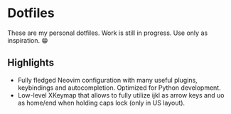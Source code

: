 # Dotfiles
These are my personal dotfiles. Work is still in progress. Use only as inspiration. :grin:

## Highlights
* Fully fledged Neovim configuration with many useful plugins, keybindings and autocompletion. Optimized for Python development.
* Low-level XKeymap that allows to fully utilize ijkl as arrow keys and uo as home/end when holding caps lock (only in US layout).
